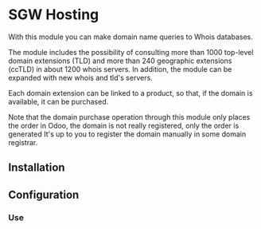 # SGW Hosting

With this module you can make domain name queries to Whois databases.

The module includes the possibility of consulting more than 1000 top-level domain
extensions (TLD) and more than 240 geographic extensions (ccTLD) in about 1200 whois
servers. In addition, the module can be expanded with new whois and tld's servers.

Each domain extension can be linked to a product, so that, if the domain is available,
it can be purchased.

Note that the domain purchase operation through this module only places the order in
Odoo, the domain is not really registered, only the order is generated It's up to you to
register the domain manually in some domain registrar.

## Installation

## Configuration

### Use
